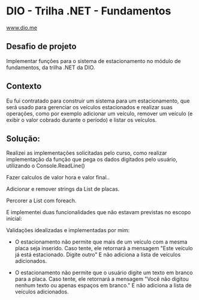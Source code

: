 # DIO - Trilha .NET - Fundamentos
www.dio.me

## Desafio de projeto
Implementar funções para o sistema de estacionamento no módulo de fundamentos, da trilha .NET da DIO.

## Contexto
Eu fui contratado para construir um sistema para um estacionamento, que será usado para gerenciar os veículos estacionados e realizar suas operações, como por exemplo adicionar um veículo, remover um veículo (e exibir o valor cobrado durante o período) e listar os veículos.

## Solução: 
Realizei as implementações solicitadas pelo curso, como realizar implementação da função que pega os dados digitados pelo usuário, utilizando o Console.ReadLine()

Fazer calculos de valor hora e valor final..

Adicionar e remover strings da List de placas.

Percorer a List com foreach.

E implementei duas funcionalidades que não estavam previstas no escopo inicial:

Validações idealizadas e implementadas por mim:

- O estacionamento não permite que mais de um veículo com a mesma placa seja inserido. Caso tente, ele retornará a mensagem "Este veículo já está estacionado. Digite outro" E não adiciona a lista de veículos adicionados.

- O estacionamento não permite que o usuário digite um texto em branco para a placa. Caso tente, ele retornará a mensagem "Você não digitou nenhum texto ou apenas espaços em branco." E não adiciona a lista de veículos adicionados.
